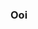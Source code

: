 ### Ooi

<!--
**Felozpe/Felozpe** is a ✨ _special_ ✨ repository because its `README.md` (this file) appears on your GitHub profile.

### - 🔭 Astronomia ...
### - 🌃 Paraná ...
### - 🌊  Equilibrado ...
### - 🎐 Anime ...
### - 🦚 Melancolic ...
### - 🏳️‍🌈 LGBT+ ...
### - 🌪️ Pronouns: Ele/Ela ...

